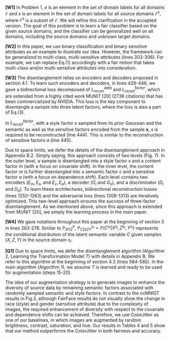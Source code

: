 **[W1]** In Problem 1, $e$ is an element in the set of domain labels for all domains $\mathcal{E}$ and $s$ is an element in the set of domain labels for all source domains $\mathcal{E}^s$, where $\mathcal{E}^s$ is a subset of $\mathcal{E}$. We will refine this clarification in the accepted version. The goal of this problem is to learn a fair classifier based on the given source domains, and the classifier can be generalized well on all domains, including the source domains and unknown target domains.

**[W2]** In this paper, we use binary classification and binary sensitive attributes as an example to illustrate our idea. However, the framework can be generalized to multi-class, multi-sensitive attributes (lines 303-306). For example, we can replace Eq.(1) accordingly with a fair notion that takes multi-class and/or multi-sensitive attributes into consideration.

**[W3]** The disentanglement relies on encoders and decoders proposed in section 4.1. To learn such encoders and decoders, in lines 428-448, we gave a bidirectional loss decomposed of $L_{recon}^{data}$ and $L_{recon}^{factor}$, which are extended from a highly cited work MUNIT [20] (2736 citations) that has been commercialized by NVIDIA. This loss is the key component to disentangle a sample into three latent factors, where the loss is also a part of Eq.(3).

In $L_{recon}^{factor}$, with a style factor $s$ sampled from its prior Gaussian and the semantic as well as the sensitive factors encoded from the sample $\mathbf{x}$, $s$ is required to be reconstructed (line 444). This is similar to the reconstruction of sensitive factors $a$ (line 445).

Due to space limits, we defer the details of the disentanglement approach in Appendix B.2. Simply saying, this approach consists of two levels (Fig. 7). In the outer level, a sample is disentangled into a style factor $s$ and a content factor $m$ (with a focus on covariate shift). In the inner level, the content factor $m$ is further disentangled into a semantic factor $c$ and a sensitive factor $a$ (with a focus on dependence shift). Each level contains two encoders ($E_m, E_s$, and $E_c, E_a$), a decoder ($G_i$ and $G_o$), and a discriminator ($D_i$ and $D_o$). To learn these architectures, bidirectional reconstruction losses (lines 1250-1263) and the adversarial loss (lines 1308-1313) are iteratively optimized. This two-level approach ensures the success of three-factor disentanglement. As we mentioned above, since this approach is extended from MUNIT [20], we simply the learning process in the main paper.

**[W4]** We gave notations throughout this paper at the beginning of section 3 in lines 263-276.  Similar to $\mathbb{P}^e_{XYZ}$, $\mathbb{P}^{s_i}_{C|XZY}=\mathbb{P}(C^{s_i}|X^{s_i},Z^{s_i},Y^{s_i})$ represents the conditional distribution of the latent semantic variable $C$ given samples $(X,Z,Y)$ in the source domain $s_i$.

**[Q1]** Due to space limits, we defer the disentanglement algorithm (Algorithm 2, Learning the Transformation Model $T$) with details in Appendix B. We refer to this algorithm at the beginning of section 4.3 (lines 584-585). In the main algorithm (Algorithm 1), we assume $T$ is learned and ready to be used for augmentation (steps 15-20).

The idea of our augmentation strategy is to generate images to enhance the diversity of source data by remaining semantic factors associated with randomly sampled semantic and style factors. In contrast to the ccMNIST results in Fig.3, although FairFace results do not visually show the change in race (style) and gender (sensitive attribute) due to the complexity of images, the required enhancement of diversity with respect to the covariate and dependence shifts can be achieved. Therefore, we use ColorJitter as one of our baselines, in which images are augmented by random brightness, contrast, saturation, and hue. Our results in Tables 4 and 5 show that our method outperforms the ColorJitter in both fairness and accuracy.

